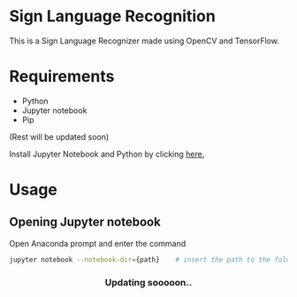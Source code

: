 # Sign Language Recognition
This is a Sign Language Recognizer made using OpenCV and TensorFlow.

# Requirements
* Python
* Jupyter notebook
* Pip

(Rest will be updated soon)

Install Jupyter Notebook and Python by clicking [here.](https://www.anaconda.com/)

# Usage
## Opening Jupyter notebook
Open Anaconda prompt and enter the command
```bash
jupyter notebook --notebook-dir={path}    # insert the path to the folder in {path}
```

<h3 align="center"> Updating sooooon.. </h3>
